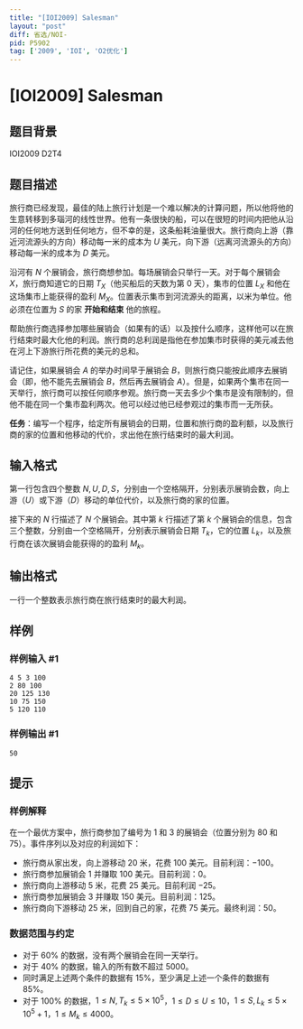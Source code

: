 ```yaml
---
title: "[IOI2009] Salesman"
layout: "post"
diff: 省选/NOI-
pid: P5902
tag: ['2009', 'IOI', 'O2优化']
---
```

# [IOI2009] Salesman
## 题目背景

IOI2009 D2T4
## 题目描述

旅行商已经发现，最佳的陆上旅行计划是一个难以解决的计算问题，所以他将他的生意转移到多瑙河的线性世界。他有一条很快的船，可以在很短的时间内把他从沿河的任何地方送到任何地方，但不幸的是，这条船耗油量很大。旅行商向上游（靠近河流源头的方向）移动每一米的成本为 $U$ 美元，向下游（远离河流源头的方向）移动每一米的成本为 $D$ 美元。

沿河有 $N$ 个展销会，旅行商想参加。每场展销会只举行一天。对于每个展销会 $X$，旅行商知道它的日期 $T_X$（他买船后的天数为第 $0$ 天），集市的位置 $L_X$ 和他在这场集市上能获得的盈利 $M_X$。位置表示集市到河流源头的距离，以米为单位。他必须在位置为 $S$ 的家 **开始和结束** 他的旅程。

帮助旅行商选择参加哪些展销会（如果有的话）以及按什么顺序，这样他可以在旅行结束时最大化他的利润。旅行商的总利润是指他在参加集市时获得的美元减去他在河上下游旅行所花费的美元的总和。

请记住，如果展销会 $A$ 的举办时间早于展销会 $B$，则旅行商只能按此顺序去展销会（即，他不能先去展销会 $B$，然后再去展销会 $A$）。但是，如果两个集市在同一天举行，旅行商可以按任何顺序参观。旅行商一天去多少个集市是没有限制的，但他不能在同一个集市盈利两次。他可以经过他已经参观过的集市而一无所获。

**任务**：编写一个程序，给定所有展销会的日期，位置和旅行商的盈利额，以及旅行商的家的位置和他移动的代价，求出他在旅行结束时的最大利润。
## 输入格式

第一行包含四个整数 $N, U, D, S$，分别由一个空格隔开，分别表示展销会数，向上游（$U$）或下游（$D$）移动的单位代价，以及旅行商的家的位置。

接下来的 $N$ 行描述了 $N$ 个展销会。其中第 $k$ 行描述了第 $k$ 个展销会的信息，包含三个整数，分别由一个空格隔开，分别表示展销会日期 $T_k$，它的位置 $L_k$，以及旅行商在该次展销会能获得的的盈利 $M_k$。
## 输出格式

一行一个整数表示旅行商在旅行结束时的最大利润。
## 样例

### 样例输入 #1
```
4 5 3 100
2 80 100
20 125 130
10 75 150
5 120 110

```
### 样例输出 #1
```
50

```
## 提示

### 样例解释

在一个最优方案中，旅行商参加了编号为 $1$ 和 $3$ 的展销会（位置分别为 $80$ 和 $75$）。事件序列以及对应的利润如下：

- 旅行商从家出发，向上游移动 $20$ 米，花费 $100$ 美元。目前利润：$-100$。
- 旅行商参加展销会 $1$ 并赚取 $100$ 美元。目前利润：$0$。
- 旅行商向上游移动 $5$ 米，花费 $25$ 美元。目前利润 $-25$。
- 旅行商参加展销会 $3$ 并赚取 $150$ 美元。目前利润：$125$。
- 旅行商向下游移动 $25$ 米，回到自己的家，花费 $75$ 美元。最终利润：$50$。

### 数据范围与约定

- 对于 $60\%$ 的数据，没有两个展销会在同一天举行。
- 对于 $40\%$ 的数据，输入的所有数不超过 $5000$。
- 同时满足上述两个条件的数据有 $15\%$，至少满足上述一个条件的数据有 $85\%$。
- 对于 $100\%$ 的数据，$1 \le N, T_k \le 5\times 10^5$，$1 \le D \le U \le 10$，$1 \le S, L_k \le 5 \times 10^5 +1$，$1 \le M_k \le 4000$。

